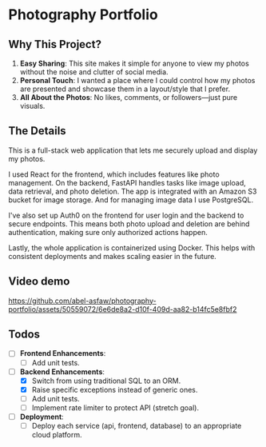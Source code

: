 # Photography Portfolio
## Why This Project?
1. **Easy Sharing**: This site makes it simple for anyone to view my photos without the noise and clutter of social media.
2. **Personal Touch**: I wanted a place where I could control how my photos are presented and showcase them in a layout/style that I prefer.
3. **All About the Photos**: No likes, comments, or followers—just pure visuals.

## The Details
This is a full-stack web application that lets me securely upload and display my photos.

I used React for the frontend, which includes features like photo management. On the backend, FastAPI handles tasks like image upload, data retrieval, and photo deletion. The app is integrated with an Amazon S3 bucket for image storage. And for managing image data I use PostgreSQL.

I've also set up Auth0 on the frontend for user login and the backend to secure endpoints. This means both photo upload and deletion are behind authentication, making sure only authorized actions happen.

Lastly, the whole application is containerized using Docker. This helps with consistent deployments and makes scaling easier in the future.

## Video demo

https://github.com/abel-asfaw/photography-portfolio/assets/50559072/6e6de8a2-d10f-409d-aa82-b14fc5e8fbf2

## Todos
- [ ] **Frontend Enhancements**:
  - [ ] Add unit tests.

- [ ] **Backend Enhancements**:
  - [x] Switch from using traditional SQL to an ORM.
  - [x] Raise specific exceptions instead of generic ones.
  - [ ] Add unit tests.
  - [ ] Implement rate limiter to protect API (stretch goal).

- [ ] **Deployment**:
  - [ ] Deploy each service (api, frontend, database) to an appropriate cloud platform.
